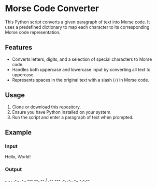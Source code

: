 # Morse Code Converter

This Python script converts a given paragraph of text into Morse code. It uses a predefined dictionary to map each character to its corresponding Morse code representation.

## Features

- Converts letters, digits, and a selection of special characters to Morse code.
- Handles both uppercase and lowercase input by converting all text to uppercase.
- Represents spaces in the original text with a slash (`/`) in Morse code.

## Usage

1. Clone or download this repository.
2. Ensure you have Python installed on your system.
3. Run the script and enter a paragraph of text when prompted.

## Example

### Input

Hello, World!


### Output

.... . .-.. .-.. --- --..-- / .-- --- .-. .-.. -.. -.-.--